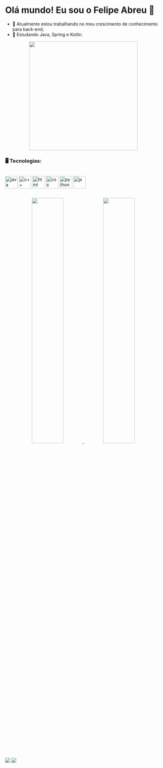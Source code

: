 <h1 align="left">Olá mundo! Eu sou o Felipe Abreu 👋</h1>

- 🔭 Atualmente estou trabalhando no meu crescimento de conhecimento para back-end;
- 🌱 Estudando Java, Spring e Kotlin.

<p align="center">
  <img src="https://c.tenor.com/Lzr7afFB7xUAAAAd/microsoft-hackathon-hackathon.gif" width="350">
</p>

### 🖥️ Tecnologias:
<div style="display: inline_block"><br>
  <img align="center" alt="java" height="40" width="40" src="https://cdn.jsdelivr.net/gh/devicons/devicon/icons/java/java-original-wordmark.svg">
  <img align="center" alt="c++" height="40" width="40"  src="https://cdn.jsdelivr.net/gh/devicons/devicon/icons/cplusplus/cplusplus-original.svg">
  <img align="center" alt="html" height="40" width="40"  src="https://cdn.jsdelivr.net/gh/devicons/devicon/icons/html5/html5-plain-wordmark.svg">
  <img align="center" alt="css" height="40" width="40"  src="https://cdn.jsdelivr.net/gh/devicons/devicon/icons/css3/css3-original-wordmark.svg">
  <img align="center" alt="python" height="40" width="40"  src="https://cdn.jsdelivr.net/gh/devicons/devicon/icons/python/python-original-wordmark.svg">
  <img align="center" alt="js" height="40" width="40"  src="https://cdn.jsdelivr.net/gh/devicons/devicon/icons/javascript/javascript-original.svg">
    
</div>

##

<div align="center">
  <a href="https://github.com/felipe-abreu">
  <img height="auto" width="45%" src="https://github-readme-stats.vercel.app/api?username=felipe-abreu&show_icons=true&theme=gotham&include_all_commits=true&count_private=true"/>
  <img height="auto" width="45%" src="https://github-readme-stats.vercel.app/api/top-langs/?username=felipe-abreu&layout=compact&langs_count=7&theme=gotham"/>
</div>
<div style="display: inline_block"><br>

##

<div> 
  <a href = "mailto:abreumiranda1@gmail.com"><img src="https://img.shields.io/badge/-Gmail-%23333?style=for-the-badge&logo=gmail&logoColor=white" target="_blank"></a>
  <a href="https://www.linkedin.com/in/felipe-abreu" target="_blank"><img src="https://img.shields.io/badge/-LinkedIn-%230077B5?style=for-the-badge&logo=linkedin&logoColor=white" target="_blank"></a> 
  
</div>
